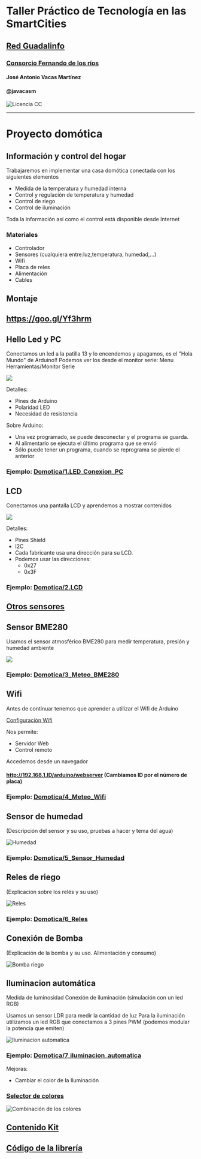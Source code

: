 # Taller Práctico de Tecnología en las SmartCities

## [Red Guadalinfo](http://www.guadalinfo.es/)

### [Consorcio Fernando de los ríos](http://www.consorciofernandodelosrios.es/)


#### José Antonio Vacas Martínez

#### @javacasm

![Licencia CC](./imagenes/Licencia_CC.png)


*****
# Proyecto domótica

## Información y control del hogar

Trabajaremos en implementar una casa domótica conectada con los siguientes elementos
  * Medida de la temperatura y humedad interna
  * Control y regulación de temperatura y humedad
  * Control de riego
  * Control de iluminación


Toda la información así como el control está disponible desde Internet



### Materiales
* Controlador
* Sensores (cualquiera entre:luz,temperatura, humedad,...)
* Wifi
* Placa de reles
* Alimentación
* Cables


## Montaje

## https://goo.gl/Yf3hrm


## Hello Led y PC

Conectamos un led a la patilla 13 y lo encendemos y apagamos, es el "Hola Mundo" de Arduino!! Podemos ver los desde el monitor serie: Menu Herramientas/Monitor Serie

![](./imagenes/1_Hello_led_bb.png)

Detalles:
* Pines de Arduino
* Polaridad LED
* Necesidad de resistencia

Sobre Arduino:
* Una vez programado, se puede desconectar y el programa se guarda.
* Al alimentarlo se ejecuta el último programa que se envió
* Sólo puede tener un programa, cuando se reprograma se pierde el anterior

### Ejemplo: [Domotica/1.LED_Conexion_PC](https://github.com/guadalinfo/SmartCities_Library/blob/master/examples/Domotica/_1.LED_Conexion_PC/_1.LED_Conexion_PC.ino)

## LCD

Conectamos una pantalla LCD y aprendemos a mostrar contenidos

![](./imagenes/2_LCD_bb.png)

Detalles:
* Pines Shield
* I2C
* Cada fabricante usa una dirección para su LCD.
* Podemos usar las direcciones:
    * 0x27
    * 0x3F

### Ejemplo: [Domotica/2.LCD](https://github.com/guadalinfo/SmartCities_Library/blob/master/examples/Domotica/_2.LCD/_2.LCD.ino)

## [Otros sensores](https://github.com/guadalinfo/SmartCities_Comunes/blob/master/Componentes.md)

## Sensor BME280

Usamos el sensor atmosférico BME280 para medir temperatura, presión y humedad ambiente

![](./imagenes/3_Meteo_BME280_bb.png)

### Ejemplo: [Domotica/3_Meteo_BME280](https://github.com/guadalinfo/SmartCities_Library/blob/master/examples/Domotica/_3_Sensor_Atmosferico_BME280/_3_Sensor_Atmosferico_BME280.ino)

## Wifi

Antes de continuar tenemos que aprender a utilizar el Wifi de Arduino

[Configuración Wifi](./wifi.md)

Nos permite:
* Servidor Web
* Control remoto

Accedemos desde un navegador

#### http://192.168.1.ID/arduino/webserver (Cambiamos ID por el número de placa)


### Ejemplo: [Domotica/4_Meteo_Wifi](https://github.com/guadalinfo/SmartCities_Library/blob/master/examples/Domotica/_4_Meteo_Wifi/_4_Meteo_Wifi.ino)

## Sensor de humedad

(Descripción del sensor y su uso, pruebas a hacer y tema del agua)

![Humedad](./imagenes/5_Humedad_bb.png)

### Ejemplo: [Domotica/5_Sensor_Humedad](https://github.com/guadalinfo/SmartCities_Library/blob/master/examples/Domotica/_5_Sensor_Humedad/_5_Sensor_Humedad.ino)

## Reles de riego

(Explicación sobre los relés  y su uso)

![Reles](./imagenes/6_Reles_bb.png)

### Ejemplo: [Domotica/6_Reles](https://github.com/guadalinfo/SmartCities_Library/blob/master/examples/Domotica/_6_Reles/_6_Reles.ino)

## Conexión de Bomba

(Explicación de la bomba y su uso. Alimentación y consumo)

![Bomba riego](./imagenes/7_Bomba_Riego_bb.png)

## Iluminacion automática
  Medida de luminosidad
  Conexión de iluminación (simulación con un led RGB)

Usamos un sensor LDR para medir la cantidad de luz
Para la iluminación utilizamos un led RGB que conectamos a 3 pines PWM (podemos modular la potencia que emiten)

![Iluminacion automatica](./imagenes/8_Iluminacion_automatica_bb.png)

### Ejemplo: [Domotica/7_iluminacion_automatica](https://github.com/guadalinfo/SmartCities_Library/blob/master/examples/Domotica/_7_Iluminacion_automatica/_7_Iluminacion_automatica.ino)


Mejoras:
* Cambiar el color de la Iluminación

### [Selector de colores](https://www.w3schools.com/colors/colors_picker.asp)

![Combinación de los colores](https://i0.wp.com/miescapedigital.com/wp-content/uploads/2017/06/rgb1.png)

## [Contenido Kit](https://github.com/guadalinfo/SmartCities_Comunes/blob/master/Kit.md)

## [Código de la librería](https://github.com/guadalinfo/SmartCities_Library/archive/SmartCities.zip)
